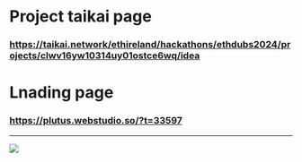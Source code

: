 # Project taikai page
### https://taikai.network/ethireland/hackathons/ethdubs2024/projects/clwv16yw10314uy01ostce6wq/idea 

# Lnading page
### https://plutus.webstudio.so/?t=33597 



---

[![](https://visitcount.itsvg.in/api?id=dappswap&icon=1&color=0)](https://visitcount.itsvg.in)
